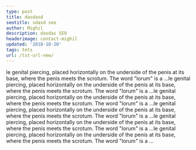 ```yaml
---
type: post
title: dasdasd
seotitle: sdasd seo
author: Mighil
description: dasdas SEO
headerimage: contact-mighil
updated: '2018-10-20'
tags: tets
url: /tst-url-new/
---
```

le genital piercing, placed horizontally on the underside of the penis at its base, where the penis meets the scrotum. The word "lorum" is a ...le genital piercing, placed horizontally on the underside of the penis at its base, where the penis meets the scrotum. The word "lorum" is a ...le genital piercing, placed horizontally on the underside of the penis at its base, where the penis meets the scrotum. The word "lorum" is a ...le genital piercing, placed horizontally on the underside of the penis at its base, where the penis meets the scrotum. The word "lorum" is a ...le genital piercing, placed horizontally on the underside of the penis at its base, where the penis meets the scrotum. The word "lorum" is a ...le genital piercing, placed horizontally on the underside of the penis at its base, where the penis meets the scrotum. The word "lorum" is a ...

